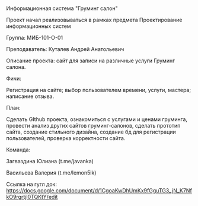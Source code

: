 # 
Информационная система "Груминг салон"

Проект начал реализовываться в рамках предмета Проектирование информационных систем

Группа: МИБ-101-О-01

Преподаватель: Куталев Андрей Анатольевич

Описание проекта: сайт для записи на различные услуги Груминг салона.

Фичи:
   
   Регистрация на сайте; выбор пользователем времени, услуги, мастера; написание отзыва.

План:

Сделать GIthub проекта, ознакомиться с услугами и ценами груминга, провести анализ других сайтов груминг-салонов, сделать прототип сайта, создание стильного дизайна, создание бд для регистрации пользователей, проверка корректности сайта.


Команда: 

Загваздина Юлиана (t.me/javanka)

Васильева Валерия (t.me/lemon5ik)


Ссылка на гугл док: https://docs.google.com/document/d/1CgoaKwDhUmKx9fGguTG3_jN_K7NfkO9rgrtjl0TQKtY/edit



